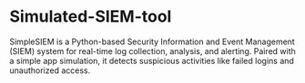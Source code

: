 # Simulated-SIEM-tool
SimpleSIEM is a Python-based Security Information and Event Management (SIEM) system for real-time log collection, analysis, and alerting. Paired with a simple app simulation, it detects suspicious activities like failed logins and unauthorized access.
